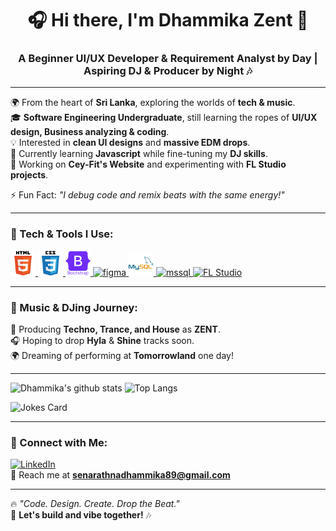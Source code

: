 <h1 align="center">🎧 Hi there, I'm Dhammika Zent 👋</h1>
<h3 align="center">A Beginner UI/UX Developer & Requirement Analyst by Day | Aspiring DJ & Producer by Night 🎶</h3>

---

🌍 From the heart of **Sri Lanka**, exploring the worlds of **tech & music**.  
🎓 **Software Engineering Undergraduate**, still learning the ropes of **UI/UX design, Business analyzing & coding**.  
💡 Interested in **clean UI designs** and **massive EDM drops**.  
🚀 Currently learning **Javascript** while fine-tuning my **DJ skills**.  
🎯 Working on **Cey-Fit's Website** and experimenting with **FL Studio projects**.  

⚡ Fun Fact: _"I debug code and remix beats with the same energy!"_

---

### 🚀 Tech & Tools I Use:
<p align="left">
  <a href="https://www.w3schools.com/html/" target="_blank" rel="noreferrer">
    <img src="https://raw.githubusercontent.com/devicons/devicon/master/icons/html5/html5-original-wordmark.svg" alt="html5" width="40" height="40"/>
  </a>
  <a href="https://www.w3schools.com/css/" target="_blank" rel="noreferrer">
    <img src="https://raw.githubusercontent.com/devicons/devicon/master/icons/css3/css3-original-wordmark.svg" alt="css3" width="40" height="40"/>
  </a>
  <a href="https://getbootstrap.com" target="_blank" rel="noreferrer">
    <img src="https://raw.githubusercontent.com/devicons/devicon/master/icons/bootstrap/bootstrap-plain-wordmark.svg" alt="bootstrap" width="40" height="40"/>
  </a>
  <a href="https://www.figma.com/" target="_blank" rel="noreferrer">
    <img src="https://www.vectorlogo.zone/logos/figma/figma-icon.svg" alt="figma" width="40" height="40"/>
  </a>
  <a href="https://www.mysql.com/" target="_blank" rel="noreferrer">
    <img src="https://raw.githubusercontent.com/devicons/devicon/master/icons/mysql/mysql-original-wordmark.svg" alt="mysql" width="40" height="40"/>
  </a>
  <a href="https://www.microsoft.com/en-us/sql-server" target="_blank" rel="noreferrer">
    <img src="https://www.svgrepo.com/show/303229/microsoft-sql-server-logo.svg" alt="mssql" width="40" height="40"/>
  </a>
  <a href="https://www.image-line.com/fl-studio/" target="_blank" rel="noreferrer">
  <img src="https://www.image-line.com/wp-content/uploads/2022/10/cropped-FL-Cherry-noBG-256x256.png" alt="FL Studio" width="40" height="40"/>
  </a>
</p>

---

### 🎵 Music & DJing Journey:
🎼 Producing **Techno, Trance, and House** as **ZENT**.  
🎧 Hoping to drop **Hyla** & **Shine** tracks soon.  
🌍 Dreaming of performing at **Tomorrowland** one day!  

---

![Dhammika's github stats](https://github-readme-stats.vercel.app/api?username=Dhammika-Zent&show_icons=true&theme=tokyonight)
![Top Langs](https://github-readme-stats.vercel.app/api/top-langs/?username=Dhammika-Zent&count_private=true&layout=compact&theme=tokyonight)




![Jokes Card](https://readme-jokes.vercel.app/api?theme=tokyonight)

---

### 🔗 Connect with Me:
[![LinkedIn](https://img.shields.io/badge/LinkedIn-Dhammika%20Senarathna-blue?style=flat&logo=linkedin)](https://linkedin.com/in/dhammika-senarathna)  
📧 Reach me at **senarathnadhammika89@gmail.com**  

---

🔥 _"Code. Design. Create. Drop the Beat."_  
🚀 **Let's build and vibe together!** 🎶
